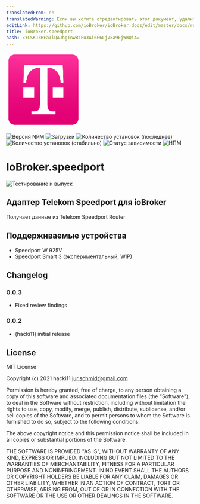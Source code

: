 ```yaml
---
translatedFrom: en
translatedWarning: Если вы хотите отредактировать этот документ, удалите поле «translatedFrom», в противном случае этот документ будет снова автоматически переведен
editLink: https://github.com/ioBroker/ioBroker.docs/edit/master/docs/ru/adapterref/iobroker.speedport/README.md
title: ioBroker.speedport
hash: xYCSKJ3HFaIlQAJhgTnwBzFu3Ai6E6LjV5a9EjWWQiA=
---
```

![Логотип](../../../en/adapterref/iobroker.speedport/admin/speedport.png)

![Версия NPM](https://img.shields.io/npm/v/iobroker.speedport.svg)
![Загрузки](https://img.shields.io/npm/dm/iobroker.speedport.svg)
![Количество установок (последнее)](https://iobroker.live/badges/speedport-installed.svg)
![Количество установок (стабильно)](https://iobroker.live/badges/speedport-stable.svg)
![Статус зависимости](https://img.shields.io/david/hacki11/iobroker.speedport.svg)
![НПМ](https://nodei.co/npm/iobroker.speedport.png?downloads=true)

# IoBroker.speedport
![Тестирование и выпуск](https://github.com/hacki11/ioBroker.speedport/workflows/Test%20and%20Release/badge.svg)

## Адаптер Telekom Speedport для ioBroker
Получает данные из Telekom Speedport Router

## Поддерживаемые устройства
* Speedport W 925V
* Speedport Smart 3 (экспериментальный, WIP)

## Changelog

### 0.0.3
* Fixed review findings

### 0.0.2
* (hacki11) initial release

## License
MIT License

Copyright (c) 2021 hacki11 <jur.schmid@gmail.com>

Permission is hereby granted, free of charge, to any person obtaining a copy
of this software and associated documentation files (the "Software"), to deal
in the Software without restriction, including without limitation the rights
to use, copy, modify, merge, publish, distribute, sublicense, and/or sell
copies of the Software, and to permit persons to whom the Software is
furnished to do so, subject to the following conditions:

The above copyright notice and this permission notice shall be included in all
copies or substantial portions of the Software.

THE SOFTWARE IS PROVIDED "AS IS", WITHOUT WARRANTY OF ANY KIND, EXPRESS OR
IMPLIED, INCLUDING BUT NOT LIMITED TO THE WARRANTIES OF MERCHANTABILITY,
FITNESS FOR A PARTICULAR PURPOSE AND NONINFRINGEMENT. IN NO EVENT SHALL THE
AUTHORS OR COPYRIGHT HOLDERS BE LIABLE FOR ANY CLAIM, DAMAGES OR OTHER
LIABILITY, WHETHER IN AN ACTION OF CONTRACT, TORT OR OTHERWISE, ARISING FROM,
OUT OF OR IN CONNECTION WITH THE SOFTWARE OR THE USE OR OTHER DEALINGS IN THE
SOFTWARE.
